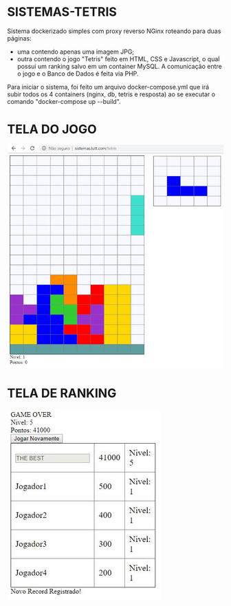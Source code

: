 # SISTEMAS-TETRIS
Sistema dockerizado simples com proxy reverso NGinx roteando para duas páginas: 
- uma contendo apenas uma imagem JPG;
- outra contendo o jogo "Tetris" feito em HTML, CSS e Javascript, o qual possui um ranking salvo em um container MySQL. A comunicação entre o jogo e o Banco de Dados é feita via PHP.

Para iniciar o sistema, foi feito um arquivo docker-compose.yml que irá subir todos os 4 containers (nginx, db, tetris e resposta) ao se  executar o comando "docker-compose up --build".

# TELA DO JOGO
![Image of tetris demo](https://github.com/luttferreira/sistemas-tetris/blob/master/tetris_demo.jpg)


# TELA DE RANKING
![Image of ranking demo](https://github.com/luttferreira/sistemas-tetris/blob/master/ranking_demo.JPG)
